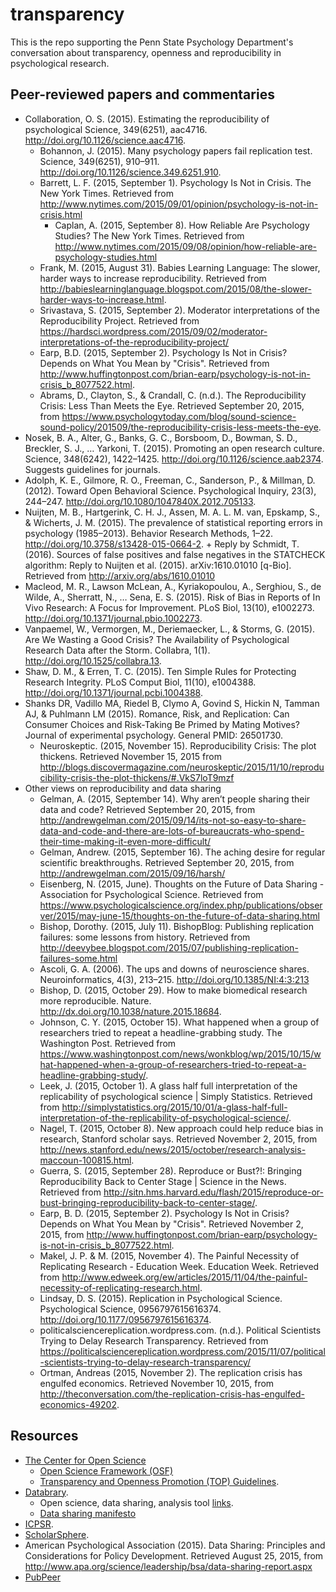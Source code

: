 # transparency

This is the repo supporting the Penn State Psychology Department's conversation about transparency, openness and reproducibility in psychological research.

## Peer-reviewed papers and commentaries

- Collaboration, O. S. (2015). Estimating the reproducibility of psychological Science, 349(6251), aac4716. <http://doi.org/10.1126/science.aac4716>.
    + Bohannon, J. (2015). Many psychology papers fail replication test. Science, 349(6251), 910–911. <http://doi.org/10.1126/science.349.6251.910>.
    + Barrett, L. F. (2015, September 1). Psychology Is Not in Crisis. The New York Times. Retrieved from <http://www.nytimes.com/2015/09/01/opinion/psychology-is-not-in-crisis.html>
        - Caplan, A. (2015, September 8). How Reliable Are Psychology Studies? The New York Times. Retrieved from <http://www.nytimes.com/2015/09/08/opinion/how-reliable-are-psychology-studies.html>
    + Frank, M. (2015, August 31). Babies Learning Language: The slower, harder ways to increase reproducibility. Retrieved from <http://babieslearninglanguage.blogspot.com/2015/08/the-slower-harder-ways-to-increase.html>.
    + Srivastava, S. (2015, September 2). Moderator interpretations of the Reproducibility Project. Retrieved from <https://hardsci.wordpress.com/2015/09/02/moderator-interpretations-of-the-reproducibility-project/>
    - Earp, B.D. (2015, September 2). Psychology Is Not in Crisis? Depends on What You Mean by "Crisis". Retrieved from <http://www.huffingtonpost.com/brian-earp/psychology-is-not-in-crisis_b_8077522.html>.
    - Abrams, D., Clayton, S., & Crandall, C. (n.d.). The Reproducibility Crisis: Less Than Meets the Eye. Retrieved September 20, 2015, from <https://www.psychologytoday.com/blog/sound-science-sound-policy/201509/the-reproducibility-crisis-less-meets-the-eye>.
- Nosek, B. A., Alter, G., Banks, G. C., Borsboom, D., Bowman, S. D., Breckler, S. J., … Yarkoni, T. (2015). Promoting an open research culture. Science, 348(6242), 1422–1425. <http://doi.org/10.1126/science.aab2374>. Suggests guidelines for journals.
- Adolph, K. E., Gilmore, R. O., Freeman, C., Sanderson, P., & Millman, D. (2012). Toward Open Behavioral Science. Psychological Inquiry, 23(3), 244–247. <http://doi.org/10.1080/1047840X.2012.705133>.
- Nuijten, M. B., Hartgerink, C. H. J., Assen, M. A. L. M. van, Epskamp, S., & Wicherts, J. M. (2015). The prevalence of statistical reporting errors in psychology (1985–2013). Behavior Research Methods, 1–22. <http://doi.org/10.3758/s13428-015-0664-2>.
        + Reply by Schmidt, T. (2016). Sources of false positives and false negatives in the STATCHECK algorithm: Reply to Nuijten et al. (2015). arXiv:1610.01010 [q-Bio]. Retrieved from <http://arxiv.org/abs/1610.01010>
- Macleod, M. R., Lawson McLean, A., Kyriakopoulou, A., Serghiou, S., de Wilde, A., Sherratt, N., … Sena, E. S. (2015). Risk of Bias in Reports of In Vivo Research: A Focus for Improvement. PLoS Biol, 13(10), e1002273. <http://doi.org/10.1371/journal.pbio.1002273>.
- Vanpaemel, W., Vermorgen, M., Deriemaecker, L., & Storms, G. (2015). Are We Wasting a Good Crisis? The Availability of Psychological Research Data after the Storm. Collabra, 1(1). <http://doi.org/10.1525/collabra.13>.
-  Shaw, D. M., & Erren, T. C. (2015). Ten Simple Rules for Protecting Research Integrity. PLoS Comput Biol, 11(10), e1004388. <http://doi.org/10.1371/journal.pcbi.1004388>.
- Shanks DR, Vadillo MA, Riedel B, Clymo A, Govind S, Hickin N, Tamman AJ, & Puhlmann LM (2015). Romance, Risk, and Replication: Can Consumer Choices and Risk-Taking Be Primed by Mating Motives? Journal of experimental psychology. General PMID: 26501730.
    + Neuroskeptic. (2015, November 15). Reproducibility Crisis: The plot thickens. Retrieved November 15, 2015 from <http://blogs.discovermagazine.com/neuroskeptic/2015/11/10/reproducibility-crisis-the-plot-thickens/#.VkS7loT9mzf>
- Other views on reproducibility and data sharing
    + Gelman, A. (2015, September 14). Why aren’t people sharing their data and code? Retrieved September 20, 2015, from <http://andrewgelman.com/2015/09/14/its-not-so-easy-to-share-data-and-code-and-there-are-lots-of-bureaucrats-who-spend-their-time-making-it-even-more-difficult/>
    + Gelman, Andrew. (2015, September 16). The aching desire for regular scientific breakthroughs. Retrieved September 20, 2015, from <http://andrewgelman.com/2015/09/16/harsh/>
    + Eisenberg, N. (2015, June). Thoughts on the Future of Data Sharing - Association for Psychological Science. Retrieved from <https://www.psychologicalscience.org/index.php/publications/observer/2015/may-june-15/thoughts-on-the-future-of-data-sharing.html>
    + Bishop, Dorothy. (2015, July 11). BishopBlog: Publishing replication failures: some lessons from history. Retrieved from <http://deevybee.blogspot.com/2015/07/publishing-replication-failures-some.html>
    + Ascoli, G. A. (2006). The ups and downs of neuroscience shares. Neuroinformatics, 4(3), 213–215. <http://doi.org/10.1385/NI:4:3:213>
    + Bishop, D. (2015, October 29). How to make biomedical research more reproducible. Nature. <http://dx.doi.org/10.1038/nature.2015.18684>.
    + Johnson, C. Y. (2015, October 15). What happened when a group of researchers tried to repeat a headline-grabbing study. The Washington Post. Retrieved from <https://www.washingtonpost.com/news/wonkblog/wp/2015/10/15/what-happened-when-a-group-of-researchers-tried-to-repeat-a-headline-grabbing-study/>.
    + Leek, J. (2015, October 1). A glass half full interpretation of the replicability of psychological science | Simply Statistics. Retrieved from <http://simplystatistics.org/2015/10/01/a-glass-half-full-interpretation-of-the-replicability-of-psychological-science/>.
    + Nagel, T. (2015, October 8). New approach could help reduce bias in research, Stanford scholar says. Retrieved November 2, 2015, from <http://news.stanford.edu/news/2015/october/research-analysis-maccoun-100815.html>.
    + Guerra, S. (2015, September 28). Reproduce or Bust?!: Bringing Reproducibility Back to Center Stage | Science in the News. Retrieved from <http://sitn.hms.harvard.edu/flash/2015/reproduce-or-bust-bringing-reproducibility-back-to-center-stage/>.
    + Earp, B. D. (2015, September 2). Psychology Is Not in Crisis? Depends on What You Mean by "Crisis". Retrieved November 2, 2015, from <http://www.huffingtonpost.com/brian-earp/psychology-is-not-in-crisis_b_8077522.html>.
    + Makel, J. P. & M. (2015, November 4). The Painful Necessity of Replicating Research - Education Week. Education Week. Retrieved from <http://www.edweek.org/ew/articles/2015/11/04/the-painful-necessity-of-replicating-research.html>.
    + Lindsay, D. S. (2015). Replication in Psychological Science. Psychological Science, 0956797615616374. <http://doi.org/10.1177/0956797615616374>.
    + politicalsciencereplication.wordpress.com. (n.d.). Political Scientists Trying to Delay Research Transparency. Retrieved from <https://politicalsciencereplication.wordpress.com/2015/11/07/political-scientists-trying-to-delay-research-transparency/>
    + Ortman, Andreas (2015, November 2). The replication crisis has engulfed economics. Retrieved November 10, 2015, from <http://theconversation.com/the-replication-crisis-has-engulfed-economics-49202>.

## Resources

- [The Center for Open Science](http://centerforopenscience.org)
    + [Open Science Framework (OSF)](http://osf.io)
    + [Transparency and Openness Promotion (TOP) Guidelines](https://cos.io/top/).
- [Databrary](http://databrary.org).
    + Open science, data sharing, analysis tool [links](https://github.com/databrary/design/blob/master/references.md).
    + [Data sharing manifesto](https://databrary.org/access/policies/data-sharing-manifesto.html)
- [ICPSR](https://www.icpsr.umich.edu/icpsrweb/landing.jsp).
- [ScholarSphere](https://scholarsphere.psu.edu).
- American Psychological Association (2015). Data Sharing: Principles and Considerations for Policy Development. Retrieved August 25, 2015, from <http://www.apa.org/science/leadership/bsa/data-sharing-report.aspx>
- [PubPeer](https://pubpeer.com/)

